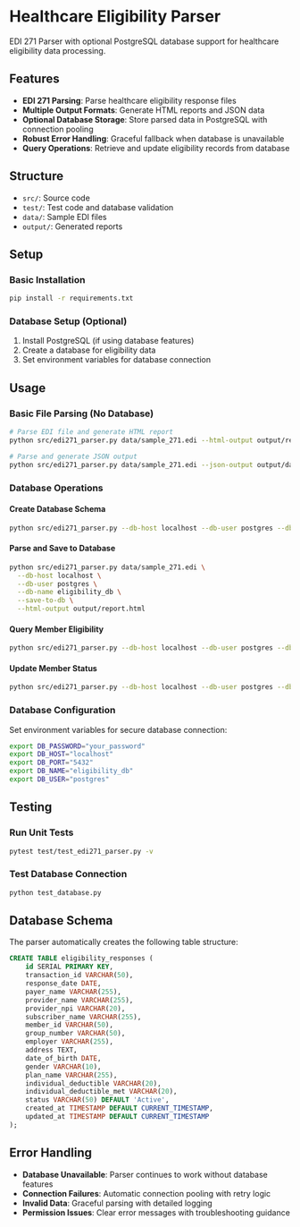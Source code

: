 # Healthcare Eligibility Parser

EDI 271 Parser with optional PostgreSQL database support for healthcare eligibility data processing.

## Features

- **EDI 271 Parsing**: Parse healthcare eligibility response files
- **Multiple Output Formats**: Generate HTML reports and JSON data
- **Optional Database Storage**: Store parsed data in PostgreSQL with connection pooling
- **Robust Error Handling**: Graceful fallback when database is unavailable
- **Query Operations**: Retrieve and update eligibility records from database

## Structure
- `src/`: Source code
- `test/`: Test code and database validation
- `data/`: Sample EDI files
- `output/`: Generated reports

## Setup

### Basic Installation
```bash
pip install -r requirements.txt
```

### Database Setup (Optional)
1. Install PostgreSQL (if using database features)
2. Create a database for eligibility data
3. Set environment variables for database connection

## Usage

### Basic File Parsing (No Database)
```bash
# Parse EDI file and generate HTML report
python src/edi271_parser.py data/sample_271.edi --html-output output/report.html

# Parse and generate JSON output
python src/edi271_parser.py data/sample_271.edi --json-output output/data.json
```

### Database Operations

#### Create Database Schema
```bash
python src/edi271_parser.py --db-host localhost --db-user postgres --db-name eligibility_db --create-schema
```

#### Parse and Save to Database
```bash
python src/edi271_parser.py data/sample_271.edi \
  --db-host localhost \
  --db-user postgres \
  --db-name eligibility_db \
  --save-to-db \
  --html-output output/report.html
```

#### Query Member Eligibility
```bash
python src/edi271_parser.py --db-host localhost --db-user postgres --db-name eligibility_db --get-member "123456789"
```

#### Update Member Status
```bash
python src/edi271_parser.py --db-host localhost --db-user postgres --db-name eligibility_db --update-status 1 "Inactive"
```

### Database Configuration

Set environment variables for secure database connection:
```bash
export DB_PASSWORD="your_password"
export DB_HOST="localhost"
export DB_PORT="5432"
export DB_NAME="eligibility_db"
export DB_USER="postgres"
```

## Testing

### Run Unit Tests
```bash
pytest test/test_edi271_parser.py -v
```

### Test Database Connection
```bash
python test_database.py
```

## Database Schema

The parser automatically creates the following table structure:

```sql
CREATE TABLE eligibility_responses (
    id SERIAL PRIMARY KEY,
    transaction_id VARCHAR(50),
    response_date DATE,
    payer_name VARCHAR(255),
    provider_name VARCHAR(255),
    provider_npi VARCHAR(20),
    subscriber_name VARCHAR(255),
    member_id VARCHAR(50),
    group_number VARCHAR(50),
    employer VARCHAR(255),
    address TEXT,
    date_of_birth DATE,
    gender VARCHAR(10),
    plan_name VARCHAR(255),
    individual_deductible VARCHAR(20),
    individual_deductible_met VARCHAR(20),
    status VARCHAR(50) DEFAULT 'Active',
    created_at TIMESTAMP DEFAULT CURRENT_TIMESTAMP,
    updated_at TIMESTAMP DEFAULT CURRENT_TIMESTAMP
);
```

## Error Handling

- **Database Unavailable**: Parser continues to work without database features
- **Connection Failures**: Automatic connection pooling with retry logic
- **Invalid Data**: Graceful parsing with detailed logging
- **Permission Issues**: Clear error messages with troubleshooting guidance

